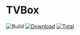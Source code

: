 # TVBox


![Build](https://shields.io/github/workflow/status/xczxcx2255/TVBox-takagen99/Test%20Build?event=push&logo=github&label=Build)
[![Download](https://img.shields.io/github/v/release/xczxcx2255/TVBox-takagen99?color=orange&logoColor=orange&label=Download&logo=DocuSign)](https://github.com/xczxcx2255/TVBox-takagen99/releases) 
[![Total](https://shields.io/github/downloads/xczxcx2255/TVBox-takagen99/total?logo=Bookmeter&label=Counts&logoColor=yellow&color=yellow)](https://github.com/xczxcx2255/TVBox-takagen99/releases)


